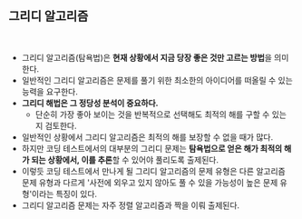 ## 그리디 알고리즘

<br />

- 그리디 알고리즘(탐욕법)은 **현재 상황에서 지금 당장 좋은 것만 고르는 방법**을 의미한다.
- 일반적인 그리디 알고리즘은 문제를 풀기 위한 최소한의 아이디어를 떠올릴 수 있는 능력을 요구한다.
- **그리디 해법은 그 정당성 분석이 중요하다.**
    - 단순히 가장 좋아 보이는 것을 반복적으로 선택해도 최적의 해를 구할 수 있는 지 검토한다.
- 일반적인 상황에서 그리디 알고리즘은 최적의 해를 보장할 수 없을 때가 많다.
- 하지만 코딩 테스트에서의 대부분의 그리디 문제는 **탐욕법으로 얻은 해가 최적의 해가 되는 상황에서, 이를 추론**할 수 있어야 풀리도록 출제된다.
- 이렇듯 코딩 테스트에서 만나게 될 그리디 알고리즘의 문제 유형은 다른 알고리즘 문제 유형과 다르게 '사전에 외우고 있지 않아도 풀 수 있을 가능성이 높은 문제 유형'이라는 특징이 있다.
- 그리디 알고리즘 문제는 자주 정렬 알고리즘과 짝을 이뤄 출제된다.